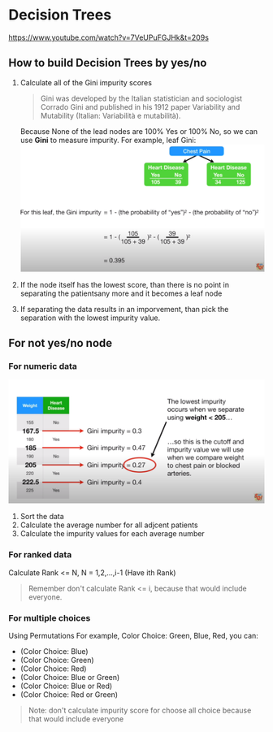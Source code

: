 # Decision Trees

https://www.youtube.com/watch?v=7VeUPuFGJHk&t=209s

## How to build Decision Trees by yes/no

1. Calculate all of the Gini impurity scores
    > Gini was developed by the Italian statistician and sociologist Corrado Gini and published in his 1912 paper Variability and Mutability (Italian: Variabilità e mutabilità).

    Because None of the lead nodes are 100% Yes or 100% No, so we can use **Gini** to measure impurity. 
    For example, leaf Gini:
    ![Gini Calculation](Pictures/Screenshot%20from%202021-12-27%2019-40-25.png)
2. If the node itself has the lowest score, than there is no point in separating the patientsany more and it becomes a leaf node
3. If separating the data results in an imporvement, than pick the separation with the lowest impurity value.

## For not yes/no node

### For numeric data
![numeric data gini calculate](Pictures/Screenshot%20from%202021-12-27%2019-58-00.png)
1. Sort the data
2. Calculate the average number for all adjcent patients
3. Calculate the impurity values for each average number

### For ranked data
Calculate Rank <= N, N = 1,2,...,i-1 (Have ith Rank)
> Remember don't calculate Rank <= i, because that would include everyone.

### For multiple choices
Using Permutations
For example, Color Choice: Green, Blue, Red, you can:
* (Color Choice: Blue)
* (Color Choice: Green)
* (Color Choice: Red)
* (Color Choice: Blue or Green)
* (Color Choice: Blue or Red)
* (Color Choice: Red or Green)
> Note: don't calculate impurity score for choose all choice because that would include everyone

